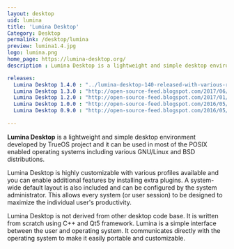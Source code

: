 ```yaml
---
layout: desktop
uid: lumina
title: 'Lumina Desktop'
Category: Desktop
permalink: /desktop/lumina
preview: lumina1.4.jpg
logo: lumina.png
home_page: https://lumina-desktop.org/
description : Lumina Desktop is a lightweight and simple desktop environment developed by TrueOS project and it can be used in most of the POSIX enabled operating systems including various GNU/Linux and BSD distributions.

releases:
  Lumina Desktop 1.4.0 : "../lumina-desktop-140-released-with-various-runtime-optimizations-feature-improvemets-and-more/"
  Lumina Desktop 1.3.0 : "http://open-source-feed.blogspot.com/2017/06/lumina-desktop-130-released-with-new.html"
  Lumina Desktop 1.2.0 : "http://open-source-feed.blogspot.com/2017/01/lumina-desktop-120-released-prime-focus.html"
  Lumina Desktop 1.0.0 : "http://open-source-feed.blogspot.com/2016/05/lumina-desktop-090-released-with.html"
  Lumina Desktop 0.9.0 : "http://open-source-feed.blogspot.com/2016/05/lumina-desktop-090-released-with.html"
 
---
```


**Lumina Desktop** is a lightweight and simple desktop environment developed by TrueOS project and it can be used in most of the POSIX enabled operating systems including various GNU/Linux and BSD distributions.

Lumina Desktop is highly customizable with various profiles available and you can enable additional features by installing extra plugins. A system-wide default layout is also included and can be configured by the system administrator. This allows every system (or user session) to be designed to maximize the individual user's productivity. 

Lumina Desktop is not derived from other desktop code base. It is written from scratch using C++ and Qt5 framework. Lumina is a simple interface between the user and operating system. It communicates directly with the operating system to make it easily portable and customizable.

